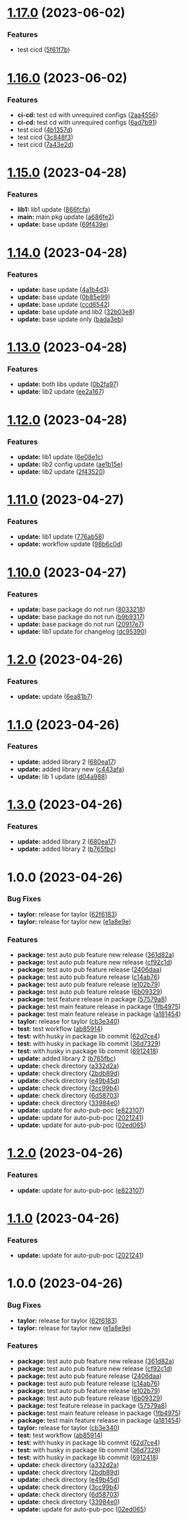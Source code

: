 # [1.17.0](https://github.com/habibadeku-cpi/mono-auto-pub-ver-poc/compare/libv1_1.16.0...libv1_1.17.0) (2023-06-02)


### Features

* test cicd ([5f61f7b](https://github.com/habibadeku-cpi/mono-auto-pub-ver-poc/commit/5f61f7b577a6b7e7d9a7542de5471b7575719c6d))

# [1.16.0](https://github.com/habibadeku-cpi/mono-auto-pub-ver-poc/compare/libv1_1.15.0...libv1_1.16.0) (2023-06-02)


### Features

* **ci-cd:** test cd with unrequired configs ([2aa4556](https://github.com/habibadeku-cpi/mono-auto-pub-ver-poc/commit/2aa455612843ac2cdf1fd8a62938ed19b3102aaf))
* **ci-cd:** test cd with unrequired configs ([6ad7b91](https://github.com/habibadeku-cpi/mono-auto-pub-ver-poc/commit/6ad7b9152bf4866873d037cb63d6659591724cf2))
* test cicd ([4b1357d](https://github.com/habibadeku-cpi/mono-auto-pub-ver-poc/commit/4b1357dc8b9b9338bdf5fc7ecfb65600a3c96cff))
* test cicd ([3c848f3](https://github.com/habibadeku-cpi/mono-auto-pub-ver-poc/commit/3c848f31da9294d97e59e9a93c9b128850a287cc))
* test cicd ([7a43e2d](https://github.com/habibadeku-cpi/mono-auto-pub-ver-poc/commit/7a43e2da55f705b72f26177ed2f68c98a61099c5))

# [1.15.0](https://github.com/habibadeku-cpi/mono-auto-pub-ver-poc/compare/libv1_1.14.0...libv1_1.15.0) (2023-04-28)


### Features

* **lib1:** lib1 update ([866fcfa](https://github.com/habibadeku-cpi/mono-auto-pub-ver-poc/commit/866fcfa2f2bff74e043b35e557fff02dc3feb3bf))
* **main:** main pkg update ([a686fe2](https://github.com/habibadeku-cpi/mono-auto-pub-ver-poc/commit/a686fe27b290d941645a4dff299ace9749d21fab))
* **update:** base update ([69f439e](https://github.com/habibadeku-cpi/mono-auto-pub-ver-poc/commit/69f439eba61cf634d50d1487c92091879e22148f))

# [1.14.0](https://github.com/habibadeku-cpi/mono-auto-pub-ver-poc/compare/libv1_1.13.0...libv1_1.14.0) (2023-04-28)


### Features

* **update:** base update ([4a1b4d3](https://github.com/habibadeku-cpi/mono-auto-pub-ver-poc/commit/4a1b4d3a93bd2e69eb53afe3bf1df49368598c06))
* **update:** base update ([0b85e99](https://github.com/habibadeku-cpi/mono-auto-pub-ver-poc/commit/0b85e99306fd7f4fc8fb9a40974d849bea4d3cae))
* **update:** base update ([ccd6542](https://github.com/habibadeku-cpi/mono-auto-pub-ver-poc/commit/ccd65420215898681221a5713890f9f485488611))
* **update:** base update and lib2 ([32b03e8](https://github.com/habibadeku-cpi/mono-auto-pub-ver-poc/commit/32b03e8ed92b9ad4f2729cef1e91acae40dc20e9))
* **update:** base update only ([bada3eb](https://github.com/habibadeku-cpi/mono-auto-pub-ver-poc/commit/bada3eb071bb9019a6d9b906a4f9e20f57fcb5c6))

# [1.13.0](https://github.com/habibadeku-cpi/mono-auto-pub-ver-poc/compare/libv1_1.12.0...libv1_1.13.0) (2023-04-28)


### Features

* **update:** both libs update ([0b2fa97](https://github.com/habibadeku-cpi/mono-auto-pub-ver-poc/commit/0b2fa97b557962f8b6572cbb119986a45d314af2))
* **update:** lib2 update ([ee2a167](https://github.com/habibadeku-cpi/mono-auto-pub-ver-poc/commit/ee2a16799d297594f553786c498b6a23e0771846))

# [1.12.0](https://github.com/habibadeku-cpi/mono-auto-pub-ver-poc/compare/libv1_1.11.0...libv1_1.12.0) (2023-04-28)


### Features

* **update:** lib1 update ([6e08e1c](https://github.com/habibadeku-cpi/mono-auto-pub-ver-poc/commit/6e08e1c3790a405a0ff87153bf85526e0eb2cacf))
* **update:** lib2 config update ([ae1b15e](https://github.com/habibadeku-cpi/mono-auto-pub-ver-poc/commit/ae1b15ee7161d1cb33f5ced66bc52264011f34a0))
* **update:** lib2 update ([2f43520](https://github.com/habibadeku-cpi/mono-auto-pub-ver-poc/commit/2f43520a4cffb412786ebbb1a1d9453184e31e02))

# [1.11.0](https://github.com/habibadeku-cpi/mono-auto-pub-ver-poc/compare/libv1_1.10.0...libv1_1.11.0) (2023-04-27)


### Features

* **update:** lib1 update ([776ab58](https://github.com/habibadeku-cpi/mono-auto-pub-ver-poc/commit/776ab582feb7e1815b97a742ea90d71a6780128b))
* **update:** workflow update ([98b6c0d](https://github.com/habibadeku-cpi/mono-auto-pub-ver-poc/commit/98b6c0d3d5a86b542cee00281b4e42234db599f9))

# [1.10.0](https://github.com/habibadeku-cpi/mono-auto-pub-ver-poc/compare/libv1_1.9.1...libv1_1.10.0) (2023-04-27)


### Features

* **update:** base package do not run ([8033218](https://github.com/habibadeku-cpi/mono-auto-pub-ver-poc/commit/803321889d316df6ce2cd44e0a5ce460b5229dde))
* **update:** base package do not run ([b9b9317](https://github.com/habibadeku-cpi/mono-auto-pub-ver-poc/commit/b9b9317197f7852acd0e1721cfb531450de9fcde))
* **update:** base package do not run ([20917e7](https://github.com/habibadeku-cpi/mono-auto-pub-ver-poc/commit/20917e7b3523868a4ab617da02b14c3278d4dc74))
* **update:** lib1 update for changelog ([dc95390](https://github.com/habibadeku-cpi/mono-auto-pub-ver-poc/commit/dc953900d4aa97834d08023afd4e1e7b1e67e9ee))

# [1.2.0](https://github.com/habibadeku-cpi/mono-auto-pub-ver-poc/compare/libv1_1.1.0...libv1_1.2.0) (2023-04-26)


### Features

* **update:** update ([6ea81b7](https://github.com/habibadeku-cpi/mono-auto-pub-ver-poc/commit/6ea81b7cafaf1c34f92ab622a42ccd2f7fe6c0f5))

# [1.1.0](https://github.com/habibadeku-cpi/mono-auto-pub-ver-poc/compare/libv1_1.0.0...libv1_1.1.0) (2023-04-26)


### Features

* **update:** added library 2 ([680ea17](https://github.com/habibadeku-cpi/mono-auto-pub-ver-poc/commit/680ea17fdee7c451a4f9d4902ce01bb01371bd23))
* **update:** added library new ([c443afa](https://github.com/habibadeku-cpi/mono-auto-pub-ver-poc/commit/c443afa69f72d83865b3af89a621b5105d4b367b))
* **update:** lib 1 update ([d04a988](https://github.com/habibadeku-cpi/mono-auto-pub-ver-poc/commit/d04a988919a762992ec698bc92c4511a30459379))

# [1.3.0](https://github.com/habibadeku-cpi/mono-auto-pub-ver-poc/compare/v1.2.0...v1.3.0) (2023-04-26)


### Features

* **update:** added library 2 ([680ea17](https://github.com/habibadeku-cpi/mono-auto-pub-ver-poc/commit/680ea17fdee7c451a4f9d4902ce01bb01371bd23))
* **update:** added library 2 ([b765fbc](https://github.com/habibadeku-cpi/mono-auto-pub-ver-poc/commit/b765fbcd846aad14519ed6457b25a3a01acbf2ac))

# 1.0.0 (2023-04-26)


### Bug Fixes

* **taylor:** release for taylor ([62f6183](https://github.com/habibadeku-cpi/mono-auto-pub-ver-poc/commit/62f61834a663dce2db944399d5e40bbebe14a796))
* **taylor:** release for taylor new ([e1a8e9e](https://github.com/habibadeku-cpi/mono-auto-pub-ver-poc/commit/e1a8e9e6b2c0f6cccae9c629ccb41f1d55c14328))


### Features

* **package:** test auto pub feature new release ([361d82a](https://github.com/habibadeku-cpi/mono-auto-pub-ver-poc/commit/361d82a81b63d252b2310e5b031e03450c5318fb))
* **package:** test auto pub feature new release ([cf92c1d](https://github.com/habibadeku-cpi/mono-auto-pub-ver-poc/commit/cf92c1d5e40d6c07666862d26c30a9ade1e56d48))
* **package:** test auto pub feature release ([2406daa](https://github.com/habibadeku-cpi/mono-auto-pub-ver-poc/commit/2406daa4586b7de26b88ce872d4b4dc9a56588e6))
* **package:** test auto pub feature release ([c14ab76](https://github.com/habibadeku-cpi/mono-auto-pub-ver-poc/commit/c14ab76e8e17780cfc23c1297b2fe1d426859dac))
* **package:** test auto pub feature release ([e102b79](https://github.com/habibadeku-cpi/mono-auto-pub-ver-poc/commit/e102b7952a0d932502b9f7893b5baf01b1b10e90))
* **package:** test auto pub feature release ([6b09329](https://github.com/habibadeku-cpi/mono-auto-pub-ver-poc/commit/6b09329d25834ad9d45303ff8b67083212e63ce6))
* **package:** test feature release in package ([57579a8](https://github.com/habibadeku-cpi/mono-auto-pub-ver-poc/commit/57579a85ecd5739b6c1f4d92666a8d61b4226cee))
* **package:** test main feature release in package ([1fb4975](https://github.com/habibadeku-cpi/mono-auto-pub-ver-poc/commit/1fb49757960a1b779d38e993b36690a2f78cf80f))
* **package:** test main feature release in package ([a181454](https://github.com/habibadeku-cpi/mono-auto-pub-ver-poc/commit/a18145489826274e7ad96bdf626f842529531d53))
* **taylor:** release for taylor ([cb3e340](https://github.com/habibadeku-cpi/mono-auto-pub-ver-poc/commit/cb3e3404553f337813d2f0efde62e730ef957bad))
* **test:** test workflow ([ab85914](https://github.com/habibadeku-cpi/mono-auto-pub-ver-poc/commit/ab859142d38056a8ab8e263b0f3bc846fd9cc01d))
* **test:** with husky in package lib commit ([62d7ce4](https://github.com/habibadeku-cpi/mono-auto-pub-ver-poc/commit/62d7ce433d06a518a347c3c08aa5b958dad8ba6f))
* **test:** with husky in package lib commit ([36d7329](https://github.com/habibadeku-cpi/mono-auto-pub-ver-poc/commit/36d7329d0fc3eeca58dfd85f874c1ef14e821289))
* **test:** with husky in package lib commit ([6912418](https://github.com/habibadeku-cpi/mono-auto-pub-ver-poc/commit/691241833050f0f1c6d36322ac97bfdc593142f3))
* **update:** added library 2 ([b765fbc](https://github.com/habibadeku-cpi/mono-auto-pub-ver-poc/commit/b765fbcd846aad14519ed6457b25a3a01acbf2ac))
* **update:** check directory ([a332d2a](https://github.com/habibadeku-cpi/mono-auto-pub-ver-poc/commit/a332d2a773753a20e986aa54b545f07fb79eaf84))
* **update:** check directory ([2bdb89d](https://github.com/habibadeku-cpi/mono-auto-pub-ver-poc/commit/2bdb89d9654861911f4f47007d396873d78e6560))
* **update:** check directory ([e49b45d](https://github.com/habibadeku-cpi/mono-auto-pub-ver-poc/commit/e49b45df7cc134b1fb3e5db56a25c0af6558eea4))
* **update:** check directory ([3cc99b4](https://github.com/habibadeku-cpi/mono-auto-pub-ver-poc/commit/3cc99b45ed73b3c94cf791a55ad74113f8f9951c))
* **update:** check directory ([6d58703](https://github.com/habibadeku-cpi/mono-auto-pub-ver-poc/commit/6d587034eb48258c9a22390801a68cc1f13905af))
* **update:** check directory ([33984e0](https://github.com/habibadeku-cpi/mono-auto-pub-ver-poc/commit/33984e0917c68a709ac91bde7c17c201992ff832))
* **update:** update for auto-pub-poc ([e823107](https://github.com/habibadeku-cpi/mono-auto-pub-ver-poc/commit/e8231075fc91f2eac9bafc852e295e7e99ed8972))
* **update:** update for auto-pub-poc ([2021241](https://github.com/habibadeku-cpi/mono-auto-pub-ver-poc/commit/20212413d83b1b44afa7b2a60e5c30140a6be1ed))
* **update:** update for auto-pub-poc ([02ed065](https://github.com/habibadeku-cpi/mono-auto-pub-ver-poc/commit/02ed0651e88934afa4c48b960eefaa831c69eefe))

# [1.2.0](https://github.com/habibadeku-cpi/mono-auto-pub-ver-poc/compare/v1.1.0...v1.2.0) (2023-04-26)


### Features

* **update:** update for auto-pub-poc ([e823107](https://github.com/habibadeku-cpi/mono-auto-pub-ver-poc/commit/e8231075fc91f2eac9bafc852e295e7e99ed8972))

# [1.1.0](https://github.com/habibadeku-cpi/mono-auto-pub-ver-poc/compare/v1.0.0...v1.1.0) (2023-04-26)


### Features

* **update:** update for auto-pub-poc ([2021241](https://github.com/habibadeku-cpi/mono-auto-pub-ver-poc/commit/20212413d83b1b44afa7b2a60e5c30140a6be1ed))

# 1.0.0 (2023-04-26)


### Bug Fixes

* **taylor:** release for taylor ([62f6183](https://github.com/habibadeku-cpi/mono-auto-pub-ver-poc/commit/62f61834a663dce2db944399d5e40bbebe14a796))
* **taylor:** release for taylor new ([e1a8e9e](https://github.com/habibadeku-cpi/mono-auto-pub-ver-poc/commit/e1a8e9e6b2c0f6cccae9c629ccb41f1d55c14328))


### Features

* **package:** test auto pub feature new release ([361d82a](https://github.com/habibadeku-cpi/mono-auto-pub-ver-poc/commit/361d82a81b63d252b2310e5b031e03450c5318fb))
* **package:** test auto pub feature new release ([cf92c1d](https://github.com/habibadeku-cpi/mono-auto-pub-ver-poc/commit/cf92c1d5e40d6c07666862d26c30a9ade1e56d48))
* **package:** test auto pub feature release ([2406daa](https://github.com/habibadeku-cpi/mono-auto-pub-ver-poc/commit/2406daa4586b7de26b88ce872d4b4dc9a56588e6))
* **package:** test auto pub feature release ([c14ab76](https://github.com/habibadeku-cpi/mono-auto-pub-ver-poc/commit/c14ab76e8e17780cfc23c1297b2fe1d426859dac))
* **package:** test auto pub feature release ([e102b79](https://github.com/habibadeku-cpi/mono-auto-pub-ver-poc/commit/e102b7952a0d932502b9f7893b5baf01b1b10e90))
* **package:** test auto pub feature release ([6b09329](https://github.com/habibadeku-cpi/mono-auto-pub-ver-poc/commit/6b09329d25834ad9d45303ff8b67083212e63ce6))
* **package:** test feature release in package ([57579a8](https://github.com/habibadeku-cpi/mono-auto-pub-ver-poc/commit/57579a85ecd5739b6c1f4d92666a8d61b4226cee))
* **package:** test main feature release in package ([1fb4975](https://github.com/habibadeku-cpi/mono-auto-pub-ver-poc/commit/1fb49757960a1b779d38e993b36690a2f78cf80f))
* **package:** test main feature release in package ([a181454](https://github.com/habibadeku-cpi/mono-auto-pub-ver-poc/commit/a18145489826274e7ad96bdf626f842529531d53))
* **taylor:** release for taylor ([cb3e340](https://github.com/habibadeku-cpi/mono-auto-pub-ver-poc/commit/cb3e3404553f337813d2f0efde62e730ef957bad))
* **test:** test workflow ([ab85914](https://github.com/habibadeku-cpi/mono-auto-pub-ver-poc/commit/ab859142d38056a8ab8e263b0f3bc846fd9cc01d))
* **test:** with husky in package lib commit ([62d7ce4](https://github.com/habibadeku-cpi/mono-auto-pub-ver-poc/commit/62d7ce433d06a518a347c3c08aa5b958dad8ba6f))
* **test:** with husky in package lib commit ([36d7329](https://github.com/habibadeku-cpi/mono-auto-pub-ver-poc/commit/36d7329d0fc3eeca58dfd85f874c1ef14e821289))
* **test:** with husky in package lib commit ([6912418](https://github.com/habibadeku-cpi/mono-auto-pub-ver-poc/commit/691241833050f0f1c6d36322ac97bfdc593142f3))
* **update:** check directory ([a332d2a](https://github.com/habibadeku-cpi/mono-auto-pub-ver-poc/commit/a332d2a773753a20e986aa54b545f07fb79eaf84))
* **update:** check directory ([2bdb89d](https://github.com/habibadeku-cpi/mono-auto-pub-ver-poc/commit/2bdb89d9654861911f4f47007d396873d78e6560))
* **update:** check directory ([e49b45d](https://github.com/habibadeku-cpi/mono-auto-pub-ver-poc/commit/e49b45df7cc134b1fb3e5db56a25c0af6558eea4))
* **update:** check directory ([3cc99b4](https://github.com/habibadeku-cpi/mono-auto-pub-ver-poc/commit/3cc99b45ed73b3c94cf791a55ad74113f8f9951c))
* **update:** check directory ([6d58703](https://github.com/habibadeku-cpi/mono-auto-pub-ver-poc/commit/6d587034eb48258c9a22390801a68cc1f13905af))
* **update:** check directory ([33984e0](https://github.com/habibadeku-cpi/mono-auto-pub-ver-poc/commit/33984e0917c68a709ac91bde7c17c201992ff832))
* **update:** update for auto-pub-poc ([02ed065](https://github.com/habibadeku-cpi/mono-auto-pub-ver-poc/commit/02ed0651e88934afa4c48b960eefaa831c69eefe))
